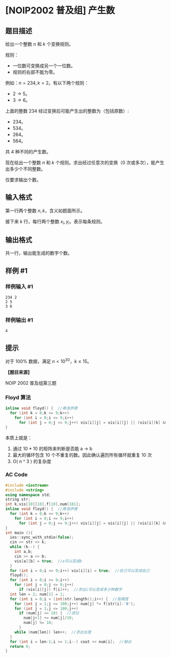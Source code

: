 # [NOIP2002 普及组] 产生数

## 题目描述

给出一个整数 $n$ 和 $k$ 个变换规则。

规则：
- 一位数可变换成另一个一位数。
- 规则的右部不能为零。

例如：$n=234,k=2$。有以下两个规则：

- $2\longrightarrow 5$。  
- $3\longrightarrow 6$。 

上面的整数 $234$ 经过变换后可能产生出的整数为（包括原数）:

- $234$。
- $534$。
- $264$。
- $564$。

共 $4$ 种不同的产生数。

现在给出一个整数 $n$ 和 $k$ 个规则。求出经过任意次的变换（$0$ 次或多次），能产生出多少个不同整数。

仅要求输出个数。

## 输入格式

第一行两个整数 $n,k$，含义如题面所示。

接下来 $k$ 行，每行两个整数 $x_i,y_i$，表示每条规则。

## 输出格式

共一行，输出能生成的数字个数。

## 样例 #1

### 样例输入 #1

```
234 2
2 5
3 6
```

### 样例输出 #1

```
4
```

## 提示

对于 $100\%$ 数据，满足 $n \lt 10^{30}$，$k \le 15$。

**【题目来源】**

NOIP 2002 普及组第三题

### Floyd 算法
```cpp
inline void floyd() {  //弗洛伊德
  for (int k = 0;k <= 9;k++)
    for (int i = 0;i <= 9;i++)
      for (int j = 0;j <= 9;j++) vis[i][j] = vis[i][j] || (vis[i][k] && vis[k][j]);
}
```
本质上就是：
1. 通过 10 * 10 的矩阵来判断是否能 a -> b
2. 最大的循环包含 10 个不重复的数。因此确认遍历所有循环就重复 10 次
3. O( n ^ 3 ) 的复杂度

### AC Code
```cpp
#include <iostream>
#include <string>
using namespace std;
string str;
int k,vis[10][10],f[10],num[101];
inline void floyd() {  //弗洛伊德
  for (int k = 0;k <= 9;k++)
    for (int i = 0;i <= 9;i++)
      for (int j = 0;j <= 9;j++) vis[i][j] = vis[i][j] || (vis[i][k] && vis[k][j]);
}
int main (){
  ios::sync_with_stdio(false);
  cin >> str >> k;
  while (k--) {
    int a,b;
    cin >> a >> b;
    vis[a][b] = true;  //a可以变成b
  }
  for (int i = 0;i <= 9;i++) vis[i][i] = true;  //自己可以变成自己
  floyd();
  for (int i = 0;i <= 9;i++)
    for (int j = 0;j <= 9;j++)
      if (vis[i][j]) f[i]++;  //求出i可以变成多少种数字
  int len = 2; num[1] = 1;
  for (int i = 0;i < (int)str.length();i++) {  //高精度
    for (int j = 1;j <= 100;j++) num[j] *= f[str[i]-'0'];
    for (int j = 1;j <= 100;j++)
      if (num[j] >= 10) {  //进位
        num[j+1] += num[j]/10;
        num[j] %= 10;
      }
    while (num[len]) len++;  //求出长度
  }
  for (int i = len-1;i >= 1;i--) cout << num[i];  //输出
  return 0;
}
```